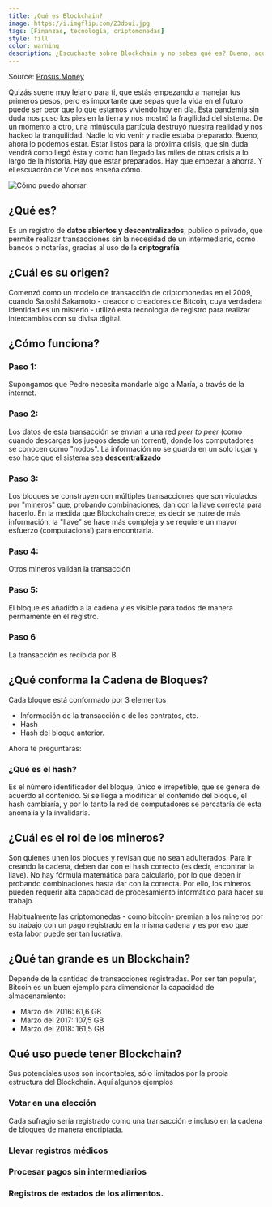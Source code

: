 ```yaml
---
title: ¿Qué es Blockchain?
image: https://i.imgflip.com/23doui.jpg
tags: [Finanzas, tecnología, criptomonedas]
style: fill
color: warning
description: ¿Escuchaste sobre Blockchain y no sabes qué es? Bueno, aquí te lo explicamos en simple.
---
```


Source: [Prosus.Money](http://wiki.prosus.money/doku.php/blockchain)

Quizás suene muy lejano para ti, que estás empezando a manejar tus primeros pesos, pero es importante que sepas que la vida en el futuro puede ser peor que lo que estamos viviendo hoy en día. Esta pandemia sin duda nos puso los pies en la tierra y nos mostró la fragilidad del sistema. De un momento a otro, una minúscula partícula destruyó nuestra realidad y nos hackeo la tranquilidad. Nadie lo vio venir y nadie estaba preparado. Bueno, ahora lo podemos estar. Estar listos para la próxima crisis, que sin duda vendrá como llegó ésta y como han llegado las miles de otras crisis a lo largo de la historia. Hay que estar preparados. Hay que empezar a ahorra. Y el escuadrón de Vice nos enseña cómo.

![Cómo puedo ahorrar](https://media1.tenor.com/images/b52311a5022be368e43ae7e985105aa9/tenor.gif?itemid=11664312)

## ¿Qué es?

Es un registro de **datos abiertos y descentralizados**, publico o privado, que permite realizar transacciones sin la necesidad de un intermediario, como bancos o notarías, gracias al uso de la **criptografía**

## ¿Cuál es su origen?

Comenzó como un modelo de transacción de criptomonedas en el 2009, cuando Satoshi Sakamoto - creador o creadores de Bitcoin, cuya verdadera identidad es un misterio - utilizó esta tecnología de registro para realizar intercambios con su divisa digital.


## ¿Cómo funciona?

### Paso 1:

Supongamos que Pedro necesita mandarle algo a María, a través de la internet.

### Paso 2:

Los datos de esta transacción se envían a una red *peer to peer* (como cuando descargas los juegos desde un torrent), donde los computadores se conocen como "nodos". La información no se guarda en un solo lugar y eso hace que el sistema sea **descentralizado**

### Paso 3:

Los bloques se construyen con múltiples transacciones que son viculados por "mineros" que, probando combinaciones, dan con la llave correcta para hacerlo. En la medida que Blockchain crece, es decir se nutre de más información, la "llave" se hace más compleja y se requiere un mayor esfuerzo (computacional) para encontrarla.

### Paso 4:

Otros mineros validan la transacción

### Paso 5:

El bloque es añadido a la cadena y es visible para todos de manera permamente en el registro.

### Paso 6

La transacción es recibida por B.

## ¿Qué conforma la Cadena de Bloques?

Cada bloque está conformado por 3 elementos

- Información de la transacción o de los contratos, etc.
- Hash
- Hash del bloque anterior.

Ahora te preguntarás:

### ¿Qué es el hash?

Es el número identificador del bloque, único e irrepetible, que se genera de acuerdo al contenido. Si se llega a modificar el contenido del bloque, el hash cambiaría, y por lo tanto la red de computadores se percataría de esta anomalía y la invalidaría.

## ¿Cuál es el rol de los mineros?

Son quienes unen los bloques y revisan que no sean adulterados. Para ir creando la cadena, deben dar con el hash correcto (es decir, encontrar la llave). No hay fórmula matemática para calcularlo, por lo que deben ir probando combinaciones hasta dar con la correcta. Por ello, los mineros pueden requerir alta capacidad de procesamiento informático para hacer su trabajo.

Habitualmente las criptomonedas - como bitcoin- premian a los mineros por su trabajo con un pago registrado en la misma cadena y es por eso que esta labor puede ser tan lucrativa.

## ¿Qué tan grande es un Blockchain?

Depende de la cantidad de transacciones registradas. Por ser tan popular, Bitcoin es un buen ejemplo para dimensionar la capacidad de almacenamiento:

- Marzo del 2016: 61,6 GB
- Marzo del 2017: 107,5 GB
- Marzo del 2018: 161,5 GB

## Qué uso puede tener Blockchain?

Sus potenciales usos son incontables, sólo limitados por la propia estructura del Blockchain. Aquí algunos ejemplos

### Votar en una elección

Cada sufragio sería registrado como una transacción e incluso en la cadena de bloques de manera encriptada.

### Llevar registros médicos

### Procesar pagos sin intermediarios

### Registros de estados de los alimentos.
